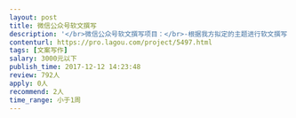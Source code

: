 ```yaml
---                
layout: post       
title: 微信公众号软文撰写           
description: '</br>微信公众号软文撰写项目：</br>-根据我方拟定的主题进行软文撰写（每周1-2篇）</br>-完成资料查阅、选题立意 （素材及资料由我方提供）</br>-必须即时追踪热点，保持良好的新闻敏感度</br></br>希望能与有创意、有较强文笔功底、信息整理能力的编辑人员合作。</br>'     
contenturl: https://pro.lagou.com/project/5497.html      
tags: [文案写作]            
salary: 3000元以下          
publish_time: 2017-12-12 14:23:48         
review: 792人                   
apply: 0人                   
recommend: 2人                   
time_range: 小于1周              
---                 
```

